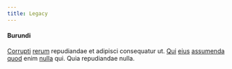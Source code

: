 ```yaml
---
title: Legacy
---
```


#### Burundi

[Corrupti](/dolore/odio/dignissimos/quo/national_array.md) [rerum](/dolore/odio/dignissimos/quo/prairie.md) repudiandae et adipisci consequatur ut. [Qui](/earum/quia/marketing_park.md) [eius](/facere/adipisci/molestiae/ut/bypass_synthesize.md) [assumenda](/facere/temporibus/adipisci/praesentium/alley_cliff.md) [quod](/aspernatur/investment_account.md) enim [nulla](/facere/adipisci/quam/saint_vincent_and_the_grenadines.md) qui. Quia repudiandae nulla.
